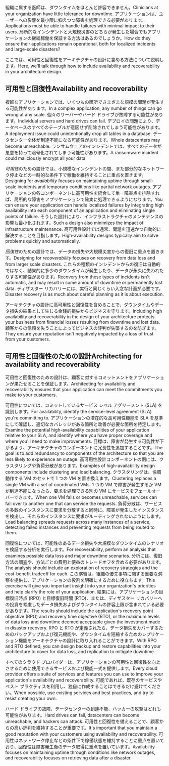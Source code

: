 <span data-ttu-id="b874e-101">組織に属する医師は、ダウンタイムをほとんど許容できません。</span><span class="sxs-lookup"><span data-stu-id="b874e-101">Clinicians at your organization have little tolerance for downtime.</span></span> <span data-ttu-id="b874e-102">アプリケーションは、ユーザーへの影響を最小限に抑えつつ障害を処理できる必要があります。</span><span class="sxs-lookup"><span data-stu-id="b874e-102">Applications must be able to handle failures with minimal impact to their users.</span></span> <span data-ttu-id="b874e-103">局所的なインシデントと大規模災害のどちらが発生した場合でもアプリケーションの継続稼働を保証する方法はあるのでしょうか。</span><span class="sxs-lookup"><span data-stu-id="b874e-103">How do they ensure their applications remain operational, both for localized incidents and large-scale disasters?</span></span> 

<span data-ttu-id="b874e-104">ここでは、可用性と回復性をアーキテクチャの設計に含める方法について説明します。</span><span class="sxs-lookup"><span data-stu-id="b874e-104">Here, we'll talk through how to include availability and recoverability in your architecture design.</span></span>

## <a name="availability-and-recoverability"></a><span data-ttu-id="b874e-105">可用性と回復性</span><span class="sxs-lookup"><span data-stu-id="b874e-105">Availability and recoverability</span></span>

<span data-ttu-id="b874e-106">複雑なアプリケーションでは、いくつもの箇所でさまざまな規模の問題が発生する可能性があります。</span><span class="sxs-lookup"><span data-stu-id="b874e-106">In a complex application, any number of things can go wrong at any scale.</span></span> <span data-ttu-id="b874e-107">個々のサーバーやハード ドライブが故障する可能性があります。</span><span class="sxs-lookup"><span data-stu-id="b874e-107">Individual servers and hard drives can fail.</span></span> <span data-ttu-id="b874e-108">デプロイの問題により、データベースのすべてのテーブルが意図せず削除されてしまう可能性があります。</span><span class="sxs-lookup"><span data-stu-id="b874e-108">A deployment issue could unintentionally drop all tables in a database.</span></span> <span data-ttu-id="b874e-109">データセンター全体が到達不能になる可能性があります。</span><span class="sxs-lookup"><span data-stu-id="b874e-109">Whole datacenters may become unreachable.</span></span> <span data-ttu-id="b874e-110">ランサムウェアのインシデントでは、すべてのデータが悪意を持って暗号化されてしまう可能性があります。</span><span class="sxs-lookup"><span data-stu-id="b874e-110">A ransomware incident could maliciously encrypt all your data.</span></span>

<span data-ttu-id="b874e-111">*可用性*のための設計では、小規模なインシデントの間、また部分的なネットワーク停止などの一時的な条件下で稼働を維持することに重点を置きます。</span><span class="sxs-lookup"><span data-stu-id="b874e-111">Designing for *availability* focuses on maintaining uptime through small-scale incidents and temporary conditions like partial network outages.</span></span> <span data-ttu-id="b874e-112">アプリケーションの各コンポーネントに高可用性を統合して単一障害点を排除すれば、局所的な障害をアプリケーションで確実に処理できるようになります。</span><span class="sxs-lookup"><span data-stu-id="b874e-112">You can ensure your application can handle localized failures by integrating high availability into each component of an application and eliminating single points of failure.</span></span> <span data-ttu-id="b874e-113">そうした設計により、インフラストラクチャのメンテナンスの影響も最小化されます。</span><span class="sxs-lookup"><span data-stu-id="b874e-113">Such a design also minimizes the impact of infrastructure maintenance.</span></span> <span data-ttu-id="b874e-114">高可用性設計では通常、問題を迅速かつ自動的に解決することを目指します。</span><span class="sxs-lookup"><span data-stu-id="b874e-114">High-availability designs typically aim to solve problems quickly and automatically.</span></span>

<span data-ttu-id="b874e-115">*回復性*のための設計では、データの損失や大規模災害からの復旧に重点を置きます。</span><span class="sxs-lookup"><span data-stu-id="b874e-115">Designing for *recoverability* focuses on recovery from data loss and from larger scale disasters.</span></span> <span data-ttu-id="b874e-116">これらの種類のインシデントからの復旧は自動的ではなく、結果的に多少のダウンタイムが発生したり、データが永久に失われたりする可能性があります。</span><span class="sxs-lookup"><span data-stu-id="b874e-116">Recovery from these types of incidents isn't automatic, and may result in some amount of downtime or permanently lost data.</span></span> <span data-ttu-id="b874e-117">ディザスター リカバリーには、実行と同じくらい入念な計画が必要です。</span><span class="sxs-lookup"><span data-stu-id="b874e-117">Disaster recovery is as much about careful planning as it is about execution.</span></span>

<span data-ttu-id="b874e-118">アーキテクチャの設計に高可用性と回復性を含めることで、ダウンタイムやデータ損失の結果として生じる金銭的損失からビジネスを守ります。</span><span class="sxs-lookup"><span data-stu-id="b874e-118">Including high availability and recoverability in the design of your architecture protects your business from financial losses resulting from downtime and lost data.</span></span> <span data-ttu-id="b874e-119">顧客からの信頼を失うことによってビジネスの評判が失墜するのを防ぎます。</span><span class="sxs-lookup"><span data-stu-id="b874e-119">They ensure your reputation isn't negatively impacted by a loss of trust from your customers.</span></span>

## <a name="architecting-for-availability-and-recoverability"></a><span data-ttu-id="b874e-120">可用性と回復性のための設計</span><span class="sxs-lookup"><span data-stu-id="b874e-120">Architecting for availability and recoverability</span></span>

<span data-ttu-id="b874e-121">可用性と回復性のための設計は、顧客に対するコミットメントをアプリケーションが果たせることを保証します。</span><span class="sxs-lookup"><span data-stu-id="b874e-121">Architecting for availability and recoverability ensures that your application can meet the commitments you make to your customers.</span></span>

<span data-ttu-id="b874e-122">可用性については、コミットしているサービス レベル アグリーメント (SLA) を識別します。</span><span class="sxs-lookup"><span data-stu-id="b874e-122">For availability, identify the service-level agreement (SLA) you're committing to.</span></span> <span data-ttu-id="b874e-123">アプリケーションの潜在的な高可用性機能を SLA を基準にして確認し、適切なカバレッジがある箇所と改善が必要な箇所を特定します。</span><span class="sxs-lookup"><span data-stu-id="b874e-123">Examine the potential high-availability capabilities of your application relative to your SLA, and identify where you have proper coverage and where you'll need to make improvements.</span></span> <span data-ttu-id="b874e-124">目標は、障害が発生する可能性が下がるよう、アーキテクチャのコンポーネントに冗長性を追加することです。</span><span class="sxs-lookup"><span data-stu-id="b874e-124">The goal is to add redundancy to components of the architecture so that you are less likely to experience an outage.</span></span> <span data-ttu-id="b874e-125">高可用性設計コンポーネントの例には、クラスタリングや負荷分散があります。</span><span class="sxs-lookup"><span data-stu-id="b874e-125">Examples of high-availability design components include clustering and load balancing.</span></span> <span data-ttu-id="b874e-126">クラスタリングは、協調動作する VM のセットで 1 つの VM を置き換えます。</span><span class="sxs-lookup"><span data-stu-id="b874e-126">Clustering replaces a single VM with a set of coordinated VMs.</span></span> <span data-ttu-id="b874e-127">1 つの VM で障害が発生するか VM が到達不能になったら、要求を処理できる別の VM にサービスをフェールオーバーできます。</span><span class="sxs-lookup"><span data-stu-id="b874e-127">When one VM fails or becomes unreachable, services can fail over to another one that can service the requests.</span></span> <span data-ttu-id="b874e-128">負荷分散は、サービスの多数のインスタンスに要求を分散すると同時に、障害が発生したインスタンスを検出し、それらのインスタンスに要求がルーティングされないようにします。</span><span class="sxs-lookup"><span data-stu-id="b874e-128">Load balancing spreads requests across many instances of a service, detecting failed instances and preventing requests from being routed to them.</span></span>

<span data-ttu-id="b874e-129">回復性については、可能性のあるデータ損失や大規模なダウンタイムのシナリオを検証する分析を実行します。</span><span class="sxs-lookup"><span data-stu-id="b874e-129">For recoverability, perform an analysis that examines possible data loss and major downtime scenarios.</span></span> <span data-ttu-id="b874e-130">分析には、復旧方法の調査や、方法ごとの費用と便益のトレードオフを含める必要があります。</span><span class="sxs-lookup"><span data-stu-id="b874e-130">The analysis should include an exploration of recovery strategies and the cost-benefit tradeoff for each.</span></span> <span data-ttu-id="b874e-131">この演習は、組織の優先事項に関する重要な洞察を提供し、アプリケーションの役割を明確にするために役立ちます。</span><span class="sxs-lookup"><span data-stu-id="b874e-131">This exercise will give you important insight into your organization's priorities and help clarify the role of your application.</span></span> <span data-ttu-id="b874e-132">結果には、アプリケーションの目標復旧時点 (RPO) と目標復旧時間 (RTO)、または、ディザスター リカバリーへの投資を考慮したデータ損失およびダウンタイムの許容上限が含まれている必要があります。</span><span class="sxs-lookup"><span data-stu-id="b874e-132">The results should include the application's recovery point objective (RPO) and recovery time objective (RTO), or the maximum levels of data loss and downtime deemed acceptable given the investment made in disaster recovery.</span></span> <span data-ttu-id="b874e-133">RPO と RTO が定義されたら、データ損失をカバーするためのバックアップおよび復元機能や、ダウンタイムを短縮するためのレプリケーション機能をアーキテクチャの設計に取り入れることができます。</span><span class="sxs-lookup"><span data-stu-id="b874e-133">With RPO and RTO defined, you can design backup and restore capabilities into your architecture to cover for data loss, and replication to mitigate downtime.</span></span>

<span data-ttu-id="b874e-134">すべてのクラウド プロバイダーは、アプリケーションの可用性と回復性を向上させるために使用できるサービスおよび機能一式を提供します。</span><span class="sxs-lookup"><span data-stu-id="b874e-134">Every cloud provider offers a suite of services and features you can use to improve your application's availability and recoverability.</span></span> <span data-ttu-id="b874e-135">可能であれば、既存のサービスやベスト プラクティスを利用し、独自に作成することはできるだけ避けてください。</span><span class="sxs-lookup"><span data-stu-id="b874e-135">When possible, use existing services and best practices, and try to resist creating your own.</span></span>

<span data-ttu-id="b874e-136">ハード ドライブの故障、データセンターの到達不能、ハッカーの攻撃はどれも可能性があります。</span><span class="sxs-lookup"><span data-stu-id="b874e-136">Hard drives can fail, datacenters can become unreachable, and hackers can attack.</span></span> <span data-ttu-id="b874e-137">可用性と回復性を備えることで、顧客からの高い評判を維持することが重要です。</span><span class="sxs-lookup"><span data-stu-id="b874e-137">It's important that you maintain a good reputation with your customers using availability and recoverability.</span></span> <span data-ttu-id="b874e-138">可用性はネットワーク停止などの条件下で稼働状態を維持することに重点を置いており、回復性は障害発生後のデータ取得に重点を置いています。</span><span class="sxs-lookup"><span data-stu-id="b874e-138">Availability focuses on maintaining uptime through conditions like network outages, and recoverability focuses on retrieving data after a disaster.</span></span>
